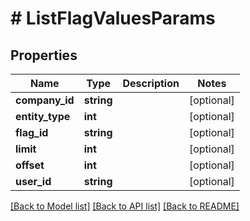 # # ListFlagValuesParams

## Properties

Name | Type | Description | Notes
------------ | ------------- | ------------- | -------------
**company_id** | **string** |  | [optional]
**entity_type** | **int** |  | [optional]
**flag_id** | **string** |  | [optional]
**limit** | **int** |  | [optional]
**offset** | **int** |  | [optional]
**user_id** | **string** |  | [optional]

[[Back to Model list]](../../README.md#models) [[Back to API list]](../../README.md#endpoints) [[Back to README]](../../README.md)
